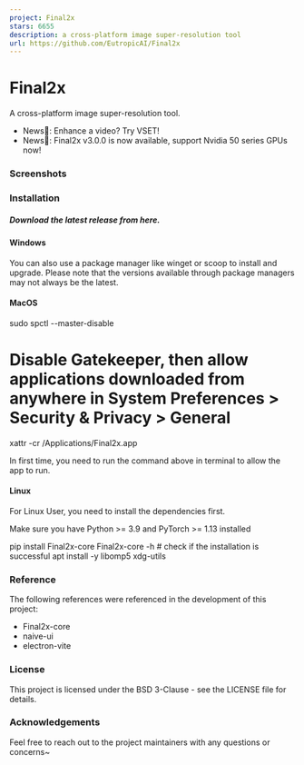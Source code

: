 ```yaml
---
project: Final2x
stars: 6655
description: a cross-platform image super-resolution tool
url: https://github.com/EutropicAI/Final2x
---
```


Final2x
=======

A cross-platform image super-resolution tool.

-   News🎉: Enhance a video? Try VSET!
-   News🎉: Final2x v3.0.0 is now available, support Nvidia 50 series GPUs now!

### Screenshots

### Installation

##### Download the latest release from here.

#### Windows

You can also use a package manager like winget or scoop to install and upgrade. Please note that the versions available through package managers may not always be the latest.

#### MacOS

sudo spctl --master-disable
# Disable Gatekeeper, then allow applications downloaded from anywhere in System Preferences > Security & Privacy > General
xattr -cr /Applications/Final2x.app

In first time, you need to run the command above in terminal to allow the app to run.

#### Linux

For Linux User, you need to install the dependencies first.

Make sure you have Python >= 3.9 and PyTorch >= 1.13 installed

pip install Final2x-core
Final2x-core -h # check if the installation is successful
apt install -y libomp5 xdg-utils

### Reference

The following references were referenced in the development of this project:

-   Final2x-core
-   naive-ui
-   electron-vite

### License

This project is licensed under the BSD 3-Clause - see the LICENSE file for details.

### Acknowledgements

Feel free to reach out to the project maintainers with any questions or concerns~
